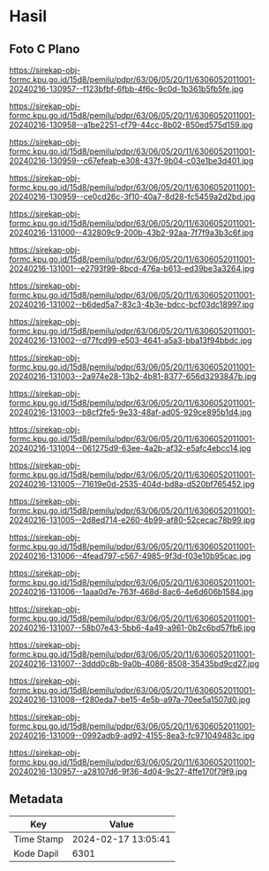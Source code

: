 # Hasil

## Foto C Plano

https://sirekap-obj-formc.kpu.go.id/15d8/pemilu/pdpr/63/06/05/20/11/6306052011001-20240216-130957--f123bfbf-6fbb-4f6c-9c0d-1b361b5fb5fe.jpg

https://sirekap-obj-formc.kpu.go.id/15d8/pemilu/pdpr/63/06/05/20/11/6306052011001-20240216-130958--a1be2251-cf79-44cc-8b02-850ed575d159.jpg

https://sirekap-obj-formc.kpu.go.id/15d8/pemilu/pdpr/63/06/05/20/11/6306052011001-20240216-130959--c67efeab-e308-437f-9b04-c03e1be3d401.jpg

https://sirekap-obj-formc.kpu.go.id/15d8/pemilu/pdpr/63/06/05/20/11/6306052011001-20240216-130959--ce0cd26c-3f10-40a7-8d28-fc5459a2d2bd.jpg

https://sirekap-obj-formc.kpu.go.id/15d8/pemilu/pdpr/63/06/05/20/11/6306052011001-20240216-131000--432809c9-200b-43b2-92aa-7f7f9a3b3c6f.jpg

https://sirekap-obj-formc.kpu.go.id/15d8/pemilu/pdpr/63/06/05/20/11/6306052011001-20240216-131001--e2793f99-8bcd-476a-b613-ed39be3a3264.jpg

https://sirekap-obj-formc.kpu.go.id/15d8/pemilu/pdpr/63/06/05/20/11/6306052011001-20240216-131002--b6ded5a7-83c3-4b3e-bdcc-bcf03dc18997.jpg

https://sirekap-obj-formc.kpu.go.id/15d8/pemilu/pdpr/63/06/05/20/11/6306052011001-20240216-131002--d77fcd99-e503-4641-a5a3-bba13f94bbdc.jpg

https://sirekap-obj-formc.kpu.go.id/15d8/pemilu/pdpr/63/06/05/20/11/6306052011001-20240216-131003--2a974e28-13b2-4b81-8377-656d3293847b.jpg

https://sirekap-obj-formc.kpu.go.id/15d8/pemilu/pdpr/63/06/05/20/11/6306052011001-20240216-131003--b8cf2fe5-9e33-48af-ad05-929ce895b1d4.jpg

https://sirekap-obj-formc.kpu.go.id/15d8/pemilu/pdpr/63/06/05/20/11/6306052011001-20240216-131004--061275d9-63ee-4a2b-af32-e5afc4ebcc14.jpg

https://sirekap-obj-formc.kpu.go.id/15d8/pemilu/pdpr/63/06/05/20/11/6306052011001-20240216-131005--71619e0d-2535-404d-bd8a-d520bf765452.jpg

https://sirekap-obj-formc.kpu.go.id/15d8/pemilu/pdpr/63/06/05/20/11/6306052011001-20240216-131005--2d8ed714-e260-4b99-af80-52cecac78b99.jpg

https://sirekap-obj-formc.kpu.go.id/15d8/pemilu/pdpr/63/06/05/20/11/6306052011001-20240216-131006--4fead797-c567-4985-9f3d-f03e10b95cac.jpg

https://sirekap-obj-formc.kpu.go.id/15d8/pemilu/pdpr/63/06/05/20/11/6306052011001-20240216-131006--1aaa0d7e-763f-468d-8ac6-4e6d606b1584.jpg

https://sirekap-obj-formc.kpu.go.id/15d8/pemilu/pdpr/63/06/05/20/11/6306052011001-20240216-131007--58b07e43-5bb6-4a49-a961-0b2c6bd57fb6.jpg

https://sirekap-obj-formc.kpu.go.id/15d8/pemilu/pdpr/63/06/05/20/11/6306052011001-20240216-131007--3ddd0c8b-9a0b-4086-8508-35435bd9cd27.jpg

https://sirekap-obj-formc.kpu.go.id/15d8/pemilu/pdpr/63/06/05/20/11/6306052011001-20240216-131008--f280eda7-be15-4e5b-a97a-70ee5a1507d0.jpg

https://sirekap-obj-formc.kpu.go.id/15d8/pemilu/pdpr/63/06/05/20/11/6306052011001-20240216-131009--0992adb9-ad92-4155-8ea3-fc971049483c.jpg

https://sirekap-obj-formc.kpu.go.id/15d8/pemilu/pdpr/63/06/05/20/11/6306052011001-20240216-130957--a28107d6-9f36-4d04-9c27-4ffe170f79f9.jpg


## Metadata

| Key        | Value               |
| ---------- | ------------------- |
| Time Stamp | 2024-02-17 13:05:41 |
| Kode Dapil | 6301                |



